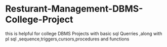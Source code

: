 # Resturant-Management-DBMS-College-Project
this is helpful for college DBMS Projects with basic sql Querries ,along with pl sql ,sequence,triggers,cursors,procedures and functions

